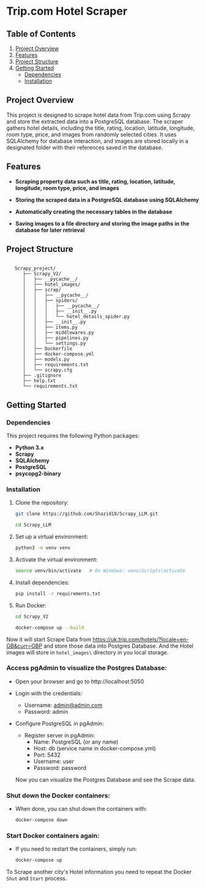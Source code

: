 # Trip.com Hotel Scraper

 ## Table of Contents
  
  1. [Project Overview](#project-overview)
  2. [Features](#features)
  3. [Project Structure](#project-structure)
  4. [Getting Started](#getting-started)
     - [Dependencies](#dependencies)
     - [Installation](#installation)

## Project Overview

This project is designed to scrape hotel data from Trip.com using Scrapy and store the extracted data into a PostgreSQL database. The scraper gathers hotel details, including the title, rating, location, latitude, longitude, room type, price, and images from randomly selected cities. It uses SQLAlchemy for database interaction, and images are stored locally in a designated folder with their references saved in the database.




## Features

- **Scraping property data such as title, rating, location, latitude, longitude, room type, price, and images**

- **Storing the scraped data in a PostgreSQL database using SQLAlchemy**

- **Automatically creating the necessary tables in the database**

- **Saving images to a file directory and storing the image paths in the database for later retrieval**


## Project Structure
  
  ```plaintext

     Scrapy_project/
        ├── Scrapy_V2/
        │   ├── __pycache__/
        │   ├── hotel_images/
        │   ├── scrap/
        │   │   ├── __pycache__/
        │   │   ├── spiders/
        │   │   │   ├── __pycache__/
        │   │   │   ├── __init__.py
        │   │   │   └── hotel_details_spider.py
        │   │   ├── __init__.py
        │   │   ├── items.py
        │   │   ├── middlewares.py
        │   │   ├── pipelines.py
        │   │   └── settings.py
        │   ├── Dockerfile
        │   ├── docker-compose.yml
        │   ├── models.py
        │   ├── requirements.txt
        │   └── scrapy.cfg
        ├── .gitignore
        ├── help.txt
        └── requirements.txt

  ```




## Getting Started


### Dependencies

This project requires the following Python packages:

- **Python 3.x**
- **Scrapy**
- **SQLAlchemy**
- **PostgreSQL**
- **psycopg2-binary**


### Installation
  
  1. Clone the repository:
     ```bash
     git clone https://github.com/Shazid18/Scrapy_LLM.git
     ```
     ```bash
     cd Scrapy_LLM
     ```
  
  2. Set up a virtual environment:
     ```bash
     python3 -m venv venv
     ```
     
  3. Activate the virtual environment:
     ```bash
     source venv/bin/activate   # On Windows: venv\Scripts\activate
     ```
  
  4. Install dependencies:
     ```bash
     pip install -r requirements.txt
     ```
     
  5. Run Docker:
     ```bash
     cd Scrapy_V2
     ```
     ```bash
     docker-compose up --build
     ```
Now it will start Scrape Data from https://uk.trip.com/hotels/?locale=en-GB&curr=GBP and store those data into Postgres Database. And the Hotel images will store in `hotel_images\` directory in you local storage.

### Access pgAdmin to visualize the Postgres Database:
-  Open your browser and go to http://localhost:5050
- Login with the credentials:
    - Username: admin@admin.com
    - Password: admin
- Configure PostgreSQL in pgAdmin:
    - Register server in pgAdmin:
        - Name: PostgreSQL (or any name)
        - Host: db (service name in docker-compose.yml)
        - Port: 5432
        - Username: user
        - Password: password

  Now you can visualize the Postgres Database and see the Scrape data.
### Shut down the Docker containers:
- When done, you can shut down the containers with:
    ```bash
    docker-compose down
    ```
### Start Docker containers again:
- If you need to restart the containers, simply run:
    ```bash
    docker-compose up
    ```
To Scrape another city's Hotel information you need to repeat the Docker `Shut` and `Start` process.
